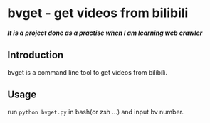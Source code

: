 # bvget - get videos from bilibili

***It is a project done as a practise when I am learning web crawler***

## Introduction

bvget is a command line tool to get videos from bilibili.

## Usage

run `python bvget.py` in bash(or zsh ...) and input bv number.

